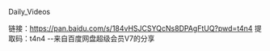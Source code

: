 Daily_Videos

链接：https://pan.baidu.com/s/184vHSJCSYQcNs8DPAgFtUQ?pwd=t4n4 
提取码：t4n4 
--来自百度网盘超级会员V7的分享